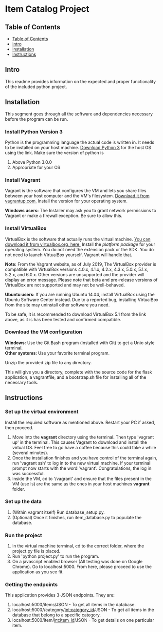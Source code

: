 # Item Catalog Project

## Table of Contents

- [Table of Contents](#table-of-contents)
- [Intro](#intro)
- [Installation](#installation)
- [Instructions](#instructions)


## Intro

This readme provides information on the expected and proper functionality of the included python project.


## Installation

This segment goes through all the software and dependencies necessary before the program can be run.

### Install Python Version 3

Python is the programming language the actual code is written in. It needs to be installed on your host machine.
[Download Python 3](https://www.python.org/downloads/) for the host OS using the link. Make sure the version of python is 
1. Above Python 3.0.0
2. Appropriate for your OS

### Install Vagrant

Vagrant is the software that configures the VM and lets you share files between your host computer and the VM's filesystem.
[Download it from vagrantup.com.](https://www.vagrantup.com/downloads.html) Install the version for your operating system.

**Windows users:** The Installer may ask you to grant network permissions to Vagrant or make a firewall exception. Be sure to allow this.

### Install VirtualBox

VirtualBox is the software that actually runs the virtual machine.
[You can download it from virtualbox.org, here.](https://www.virtualbox.org/wiki/Download_Old_Builds_5_1)
Install the _platform package_ for your operating system. You do not need the extension pack or the SDK.
You do not need to launch VirtualBox yourself. Vagrant will handle that.

**Note:** From the Vagrant website, as of July 2019,
The VirtualBox provider is compatible with VirtualBox versions 4.0.x, 4.1.x, 4.2.x, 4.3.x, 5.0.x, 5.1.x, 5.2.x, and 6.0.x. Other versions are unsupported and the provider will display an error message. Please note that beta and pre-release versions of VirtualBox are not supported and may not be well-behaved.

**Ubuntu users:** If you are running Ubuntu 14.04, install VirtualBox using the Ubuntu Software Center instead. Due to a reported bug, installing VirtualBox from the site may uninstall other software you need.

To be safe, it is recommended to download VirtualBox 5.1 from the link above, as it is has been tested and confirmed compatible.

### Download the VM configuration

**Windows:** Use the Git Bash program (installed with Git) to get a Unix-style terminal.  
**Other systems:** Use your favorite terminal program.

Unzip the provided zip file to any directory.

This will give you a directory, complete with the source code for the flask application, a vagrantfile, and a bootstrap.sh file for installing all of the necessary tools. 




## Instructions

### Set up the virtual environment

Install the required software as mentioned above. Restart your PC if asked, then proceed.
1. Move into the **vagrant** directory using the terminal. Then type 'vagrant up' in the terminal. This causes Vagrant to download and install the virtual OS. Feel free to go have a coffee because this could take a while (several minutes).
2. Once the installation finishes and you have control of the terminal again, run 'vagrant ssh' to log in to the new virtual machine.
	If your terminal prompt now starts with the word 'vagrant'. Congratulations, the log in was successful.	
3. Inside the VM, cd to '/vagrant' and ensure that the files present in the VM (use ls) are the same as the ones in your host machines **vagrant** folder.


### Set up the data

1. (Within vagrant itself) Run database_setup.py.
2. (Optional) Once it finishes, run item_database.py to populate the database.


### Run the project

1. In the virtual machine terminal, cd to the correct folder, where the project.py file is placed.
2. Run 'python project.py' to run the program.
3. On a javascript enabled browser (All testing was done on Google Chrome). Go to localhost:5000. From here, please proceed to use the application as you see fit.


### Getting the endpoints

This application provides 3 JSON endpoints. They are:
1. localhost:5000/items/JSON	- To get all items in the database.
2. localhost:5000//category/<int:category_id>/JSON	- To get all items in the database that belong to a specific category.
3. localhost:5000/item/<int:item_id>/JSON	- To get details on one particular item.
